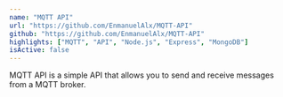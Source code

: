 ```yaml
---
name: "MQTT API"
url: "https://github.com/EnmanuelAlx/MQTT-API"
github: "https://github.com/EnmanuelAlx/MQTT-API"
highlights: ["MQTT", "API", "Node.js", "Express", "MongoDB"]
isActive: false
---
```


MQTT API is a simple API that allows you to send and receive messages from a MQTT broker.